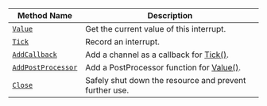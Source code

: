 Method Name | Description
----------- | -----------
[`Value`](/platform/build/configure/components/board/#value) | Get the current value of this interrupt.
[`Tick`](/platform/build/configure/components/board/#tick) | Record an interrupt.
[`AddCallback`](/platform/build/configure/components/board/#addcallback) | Add a channel as a callback for [Tick()](/platform/build/configure/components/board/#tick).
[`AddPostProcessor`](/platform/build/configure/components/board/#addpostprocessor) | Add a PostProcessor function for [Value()](/platform/build/configure/components/board/#value).
[`Close`](/platform/build/configure/components/board/#close) | Safely shut down the resource and prevent further use.
